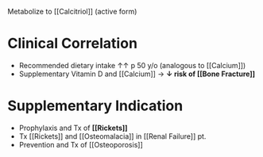 Metabolize to [[Calcitriol]] (active form)

# Clinical Correlation
- Recommended dietary intake ↑↑ p 50 y/o (analogous to [[Calcium]]) 
- Supplementary Vitamin D and [[Calcium]] → **↓ risk of [[Bone Fracture]]**

# Supplementary Indication
- Prophylaxis and Tx of **[[Rickets]]**
- Tx [[Rickets]] and [[Osteomalacia]] in [[Renal Failure]] pt.
- Prevention and Tx of [[Osteoporosis]]